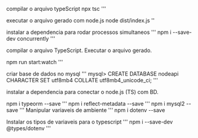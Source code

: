compilar o arquivo typeScript
npx tsc
'''

executar o arquivo gerado com node.js
node dist/index.js
''

instalar a dependencia para rodar processos simultaneos
'''
npm i --save-dev concurrently
'''

compilar o arquivo TypeScript. Executar o arquivo gerado.

npm run start:watch
'''

criar base de dados no mysql
'''
mysql> CREATE DATABASE nodeapi CHARACTER SET utf8mb4 COLLATE utf8mb4_unicode_ci;
'''

instalar a dependencia para conectar o node.js (TS) com BD.

npm i typeorm --save
'''
npm i reflect-metadata --save
'''
npm i mysql2 --save
'''
Manipular variaveis de ambiente
'''
npm i dotenv --save

Instalar os tipos de variaveis para o typescript
'''
npm i --save-dev @types/dotenv
'''
